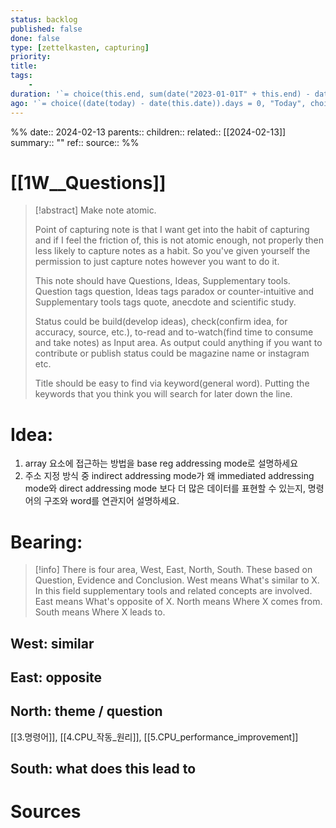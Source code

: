 ```yaml
---
status: backlog
published: false
done: false
type: [zettelkasten, capturing]
priority: 
title: 
tags:
    - 
duration: '`= choice(this.end, sum(date("2023-01-01T" + this.end) - date("2023-01-01T" + this.start)), "not finished")`'
ago: '`= choice((date(today) - date(this.date)).days = 0, "Today", choice((date(today) - date(this.date)).days >= 365, regexreplace(string(date(today) - date(this.date)), "\D\d?\d?", "") + " years ago", choice((date(today) - date(this.date)).days >= 31, regexreplace(string(date(today) - date(this.date)), "\D\d?d?", "") + " months ago", choice((date(today) - date(this.date)).days > 6, regexreplace(string(date(today) - date(this.date)), "\D\d?d?", "") + " weeks ago", choice((date(today) - date(this.date)).days > 0, regexreplace(string(date(today) - date(this.date)), "\D\d?d?", "") + " days ago", choice((date(today) - date(this.date)).days = -1, "tomorrow", regexreplace(string(date(this.date) - date(today)), "\D\d?\d?", "") + " days later"))))))`'
---
```


%%
date:: 2024-02-13
parents::
children::
related:: [[2024-02-13]]
summary:: ""
ref:: 
source:: 
%%

# [[1W__Questions]]

>[!abstract]
>Make note atomic.
>
>Point of capturing note is that I want get into the habit of capturing and if I feel the friction of, this is not atomic enough, not properly then less likely to capture notes as a habit. So you've given yourself the permission to just capture notes however you want to do it.
>
>This note should have Questions, Ideas, Supplementary tools. Question tags question, Ideas tags paradox or counter-intuitive and Supplementary tools tags quote, anecdote and scientific study.
>
>Status could be build(develop ideas), check(confirm idea, for accuracy, source, etc.), to-read and to-watch(find time to consume and take notes) as Input area. As output could  anything if you want to contribute or publish status could be magazine name or instagram etc.
>
>Title should be easy to find via keyword(general word). Putting the keywords that you think you will search for later down the line. 

# Idea:

1. array 요소에 접근하는 방법을 base reg addressing mode로 설명하세요
2. 주소 지정 방식 중 indirect addressing mode가 왜 immediated addressing mode와 direct addressing mode 보다 더 많은 데이터를 표현할 수 있는지, 명령어의 구조와 word를 연관지어 설명하세요.

# Bearing:

>[!info]
>There is four area, West, East, North, South. These based on Question, Evidence and Conclusion.
>West means What's similar to X. In this field supplementary tools and related concepts are involved.
>East means What's opposite of X. 
>North means Where X comes from. 
>South means Where X leads to.

## West: similar



## East: opposite



## North: theme / question

[[3.명령어]], [[4.CPU_작동_원리]], [[5.CPU_performance_improvement]]

## South: what does this lead to



# Sources
